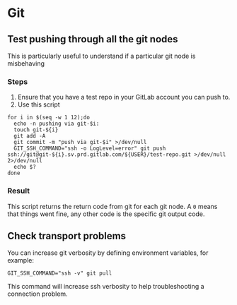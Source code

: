 # Git

## Test pushing through all the git nodes

This is particularly useful to understand if a particular git node is misbehaving

### Steps

1. Ensure that you have a test repo in your GitLab account you can push to.
1.  Use this script

```
for i in $(seq -w 1 12);do
  echo -n pushing via git-$i:
  touch git-${i}
  git add -A
  git commit -m "push via git-$i" >/dev/null
  GIT_SSH_COMMAND="ssh -o LogLevel=error" git push ssh://git@git-${i}.sv.prd.gitlab.com/${USER}/test-repo.git >/dev/null 2>/dev/null
  echo $?
done
```

### Result

This script returns the return code from git for each git node. A `0` means
that things went fine, any other code is the specific git output code.

## Check transport problems

You can increase git verbosity by defining environment variables, for example:

```
GIT_SSH_COMMAND="ssh -v" git pull
```

This command will increase ssh verbosity to help troubleshooting a connection
problem.
